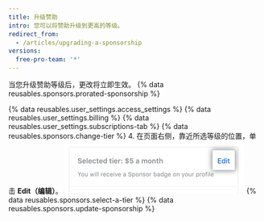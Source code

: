 ```yaml
---
title: 升级赞助
intro: 您可以将赞助升级到更高的等级。
redirect_from:
  - /articles/upgrading-a-sponsorship
versions:
  free-pro-team: '*'
---
```


当您升级赞助等级后，更改将立即生效。 {% data reusables.sponsors.prorated-sponsorship %}

{% data reusables.user_settings.access_settings %}
{% data reusables.user_settings.billing %}
{% data reusables.user_settings.subscriptions-tab %}
{% data reusables.sponsors.change-tier %}
4. 在页面右侧，靠近所选等级的位置，单击 **Edit（编辑）**。 ![编辑等级按钮](/assets/images/help/billing/edit-tier-button.png)
{% data reusables.sponsors.select-a-tier %}
{% data reusables.sponsors.update-sponsorship %}
